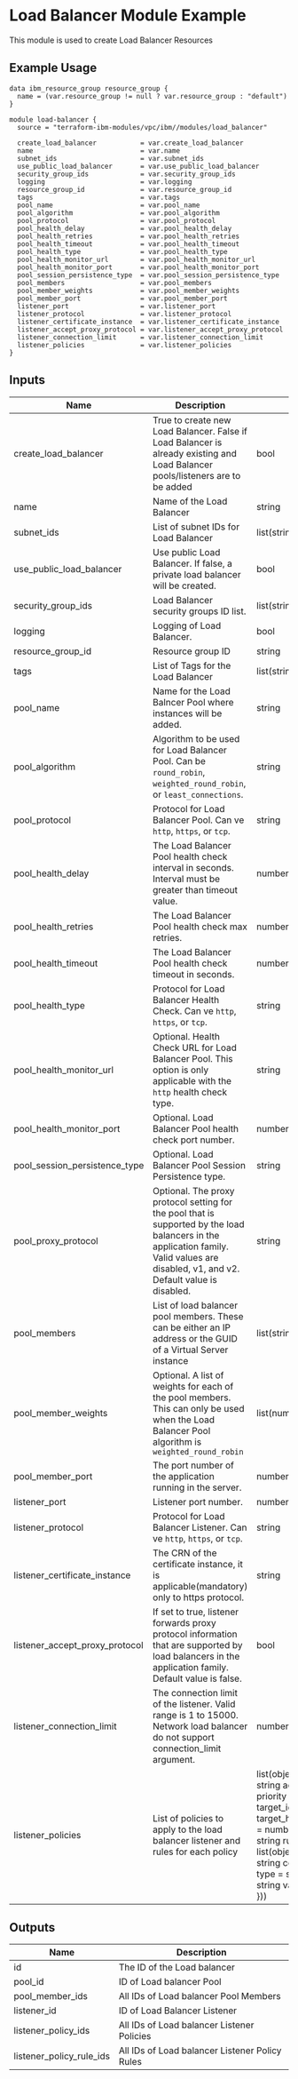 # Load Balancer Module Example

This module is used to create Load Balancer Resources

## Example Usage
```
data ibm_resource_group resource_group {
  name = (var.resource_group != null ? var.resource_group : "default")
}

module load-balancer {
  source = "terraform-ibm-modules/vpc/ibm//modules/load_balancer"

  create_load_balancer           = var.create_load_balancer
  name                           = var.name
  subnet_ids                     = var.subnet_ids
  use_public_load_balancer       = var.use_public_load_balancer
  security_group_ids             = var.security_group_ids
  logging                        = var.logging
  resource_group_id              = var.resource_group_id
  tags                           = var.tags
  pool_name                      = var.pool_name
  pool_algorithm                 = var.pool_algorithm
  pool_protocol                  = var.pool_protocol
  pool_health_delay              = var.pool_health_delay
  pool_health_retries            = var.pool_health_retries
  pool_health_timeout            = var.pool_health_timeout
  pool_health_type               = var.pool_health_type
  pool_health_monitor_url        = var.pool_health_monitor_url
  pool_health_monitor_port       = var.pool_health_monitor_port
  pool_session_persistence_type  = var.pool_session_persistence_type
  pool_members                   = var.pool_members
  pool_member_weights            = var.pool_member_weights
  pool_member_port               = var.pool_member_port
  listener_port                  = var.listener_port
  listener_protocol              = var.listener_protocol
  listener_certificate_instance  = var.listener_certificate_instance
  listener_accept_proxy_protocol = var.listener_accept_proxy_protocol
  listener_connection_limit      = var.listener_connection_limit
  listener_policies              = var.listener_policies
}
```

<!-- BEGINNING OF PRE-COMMIT-TERRAFORM DOCS HOOK -->

## Inputs

Name                           | Description                                                                                                                                          | Type                                                                                                                                                                                                                                             | Default     | Required
------------------------------ | ---------------------------------------------------------------------------------------------------------------------------------------------------- | ------------------------------------------------------------------------------------------------------------------------------------------------------------------------------------------------------------------------------------------------ | ----------- | --------
create_load_balancer           | True to create new Load Balancer. False if Load Balancer is already existing and Load Balancer pools/listeners are to be added                       | bool                                                                                                                                                                                                                                             | true        | yes
name                           | Name of the Load Balancer                                                                                                                            | string                                                                                                                                                                                                                                           | null        | yes
subnet_ids                     | List of subnet IDs for Load Balancer                                                                                                                 | list(string)                                                                                                                                                                                                                                     | []          | yes
use_public_load_balancer       | Use public Load Balancer. If false, a private load balancer will be created.                                                                         | bool                                                                                                                                                                                                                                             | true        | yes
security_group_ids             | Load Balancer security groups ID list.                                                                                                               | list(string)                                                                                                                                                                                                                                     | null        |
logging                        | Logging of Load Balancer.                                                                                                                            | bool                                                                                                                                                                                                                                             | null        |
resource_group_id              | Resource group ID                                                                                                                                    | string                                                                                                                                                                                                                                           | null        |
tags                           | List of Tags for the Load Balancer                                                                                                                   | list(string)                                                                                                                                                                                                                                     | null        | 
pool_name                      | Name for the Load Balncer Pool where instances will be added.                                                                                        | string                                                                                                                                                                                                                                           |             | yes
pool_algorithm                 | Algorithm to be used for Load Balancer Pool. Can be `round_robin`, `weighted_round_robin`, or `least_connections`.                                   | string                                                                                                                                                                                                                                           | round_robin | 
pool_protocol                  | Protocol for Load Balancer Pool. Can ve `http`, `https`, or `tcp`.                                                                                   | string                                                                                                                                                                                                                                           | http        | 
pool_health_delay              | The Load Balancer Pool health check interval in seconds. Interval must be greater than timeout value.                                                | number                                                                                                                                                                                                                                           | 15          | 
pool_health_retries            | The Load Balancer Pool health check max retries.                                                                                                     | number                                                                                                                                                                                                                                           | 10          | 
pool_health_timeout            | The Load Balancer Pool health check timeout in seconds.                                                                                              | number                                                                                                                                                                                                                                           | 10          | 
pool_health_type               | Protocol for Load Balancer Health Check. Can ve `http`, `https`, or `tcp`.                                                                           | string                                                                                                                                                                                                                                           | http        | 
pool_health_monitor_url        | Optional. Health Check URL for Load Balancer Pool. This option is only applicable with the `http` health check type.                                 | string                                                                                                                                                                                                                                           | null        | 
pool_health_monitor_port       | Optional. Load Balancer Pool health check port number.                                                                                               | number                                                                                                                                                                                                                                           | null        | 
pool_session_persistence_type  | Optional. Load Balancer Pool Session Persistence type.                                                                                               | string                                                                                                                                                                                                                                           | null        | 
pool_proxy_protocol            | Optional. The proxy protocol setting for the pool that is supported by the load balancers in the application family. Valid values are disabled, v1, and v2. Default value is disabled. | string                                                                                                                                                                                                         | disabled    | 
pool_members                   | List of load balancer pool members. These can be either an IP address or the GUID of a Virtual Server instance                                       | list(string)                                                                                                                                                                                                                                     |             | yes
pool_member_weights            | Optional. A list of weights for each of the pool members. This can only be used when the Load Balancer Pool algorithm is `weighted_round_robin`      | list(number)                                                                                                                                                                                                                                     | []          | 
pool_member_port               | The port number of the application running in the server.                                                                                            | number                                                                                                                                                                                                                                           |             | yes
listener_port                  | Listener port number.                                                                                                                                | number                                                                                                                                                                                                                                           |             | yes
listener_protocol              | Protocol for Load Balancer Listener. Can ve `http`, `https`, or `tcp`.                                                                               | string                                                                                                                                                                                                                                           | http        | 
listener_certificate_instance  | The CRN of the certificate instance, it is applicable(mandatory) only to https protocol.                                                             | string                                                                                                                                                                                                                                           | null        | 
listener_accept_proxy_protocol | If set to true, listener forwards proxy protocol information that are supported by load balancers in the application family. Default value is false. | bool                                                                                                                                                                                                                                             | false       | 
listener_connection_limit      | The connection limit of the listener. Valid range is 1 to 15000. Network load balancer do not support connection_limit argument.                     | number                                                                                                                                                                                                                                           | null        | 
listener_policies              | List of policies to apply to the load balancer listener and rules for each policy                                                                    | list(object({ name = string action = string priority = number target_id = string target_http_status_code = number target_url = string rules = list(object({ name = string condition = string type = string field = string value = string })) })) | []          |


## Outputs

Name                     | Description
------------------------ | ----------------------------------------------
id                       | The ID of the Load balancer
pool_id                  | ID of Load balancer Pool
pool_member_ids          | All IDs of Load balancer Pool Members
listener_id              | ID of Load Balancer Listener
listener_policy_ids      | All IDs of Load balancer Listener Policies
listener_policy_rule_ids | All IDs of Load balancer Listener Policy Rules


<!-- END OF PRE-COMMIT-TERRAFORM DOCS HOOK -->